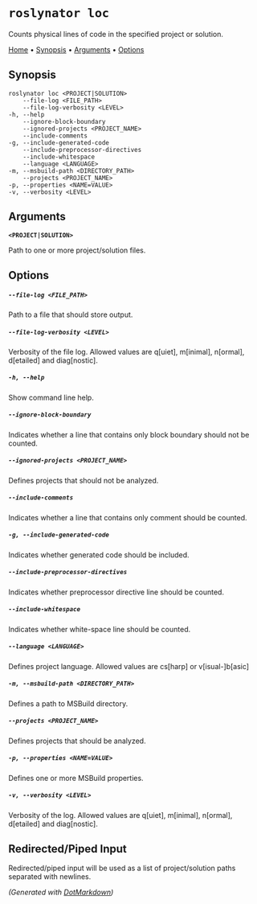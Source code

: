 ﻿
# `roslynator loc`

Counts physical lines of code in the specified project or solution\.

[Home](README.md) &#x2022; [Synopsis](#Synopsis) &#x2022; [Arguments](#Arguments) &#x2022; [Options](#Options)

## Synopsis

```
roslynator loc <PROJECT|SOLUTION>
    --file-log <FILE_PATH>
    --file-log-verbosity <LEVEL>
-h, --help
    --ignore-block-boundary
    --ignored-projects <PROJECT_NAME>
    --include-comments
-g, --include-generated-code
    --include-preprocessor-directives
    --include-whitespace
    --language <LANGUAGE>
-m, --msbuild-path <DIRECTORY_PATH>
    --projects <PROJECT_NAME>
-p, --properties <NAME=VALUE>
-v, --verbosity <LEVEL>
```

## Arguments

**`<PROJECT|SOLUTION>`**

Path to one or more project/solution files\.

## Options

##### `--file-log <FILE_PATH>`

Path to a file that should store output\.

##### `--file-log-verbosity <LEVEL>`

Verbosity of the file log\. Allowed values are q\[uiet\], m\[inimal\], n\[ormal\], d\[etailed\] and diag\[nostic\]\.

##### `-h, --help`

Show command line help\.

##### `--ignore-block-boundary`

Indicates whether a line that contains only block boundary should not be counted\.

##### `--ignored-projects <PROJECT_NAME>`

Defines projects that should not be analyzed\.

##### `--include-comments`

Indicates whether a line that contains only comment should be counted\.

##### `-g, --include-generated-code`

Indicates whether generated code should be included\.

##### `--include-preprocessor-directives`

Indicates whether preprocessor directive line should be counted\.

##### `--include-whitespace`

Indicates whether white\-space line should be counted\.

##### `--language <LANGUAGE>`

Defines project language\. Allowed values are cs\[harp\] or v\[isual\-\]b\[asic\]

##### `-m, --msbuild-path <DIRECTORY_PATH>`

Defines a path to MSBuild directory\.

##### `--projects <PROJECT_NAME>`

Defines projects that should be analyzed\.

##### `-p, --properties <NAME=VALUE>`

Defines one or more MSBuild properties\.

##### `-v, --verbosity <LEVEL>`

Verbosity of the log\. Allowed values are q\[uiet\], m\[inimal\], n\[ormal\], d\[etailed\] and diag\[nostic\]\.

## Redirected/Piped Input

Redirected/piped input will be used as a list of project/solution paths separated with newlines.

*\(Generated with [DotMarkdown](https://github.com/JosefPihrt/DotMarkdown)\)*
